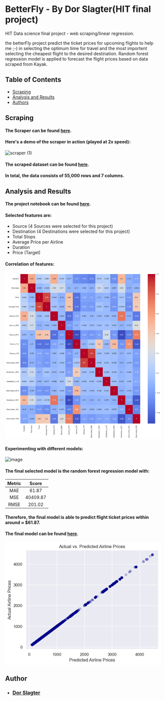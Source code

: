 # BetterFly - By Dor Slagter(HIT final project)
HIT Data science final project - web scraping/linear regression.

the betterFly project predict the ticket prices for upcoming flights to help me ;-) in selecting the optimum time for travel and the most importent selecting the cheapest flight to the desired destination.
Random forest regression model is applied to forecast the flight prices based on data scraped from Kayak.

## Table of Contents


- [Scraping](#scraper)
- [Analysis and Results](#project)
- [Authors](#authors)


## Scraping <a name="scraper" />
#### The Scraper  can be found [here](https://github.com/iSlagter/betterFly/blob/main/ScraperKayak.ipynb).

#### Here's a demo of the scraper in action (played at 2x speed):
![scraper (1)](https://user-images.githubusercontent.com/68873733/137405620-e8af4863-4359-4799-b518-7f1605ceb2a2.gif)

#### The scraped dataset can be found [here](https://github.com/iSlagter/betterFly/blob/main/BetterFly.ipynb).

#### In total, the data consists of 55,000 rows and 7 columns.


## Analysis and Results <a name="project" />

#### The project notebook can be found [here](https://github.com/iSlagter/betterFly/blob/main/BetterFly.ipynb).

#### Selected features are:
- Source (4 Sources were selected for this project)
- Destination (4 Destinations were selected for this project)
- Total Stops
- Average Price per Airline
- Duration
- Price (Target)

#### Correlation of features:
![map data](/assets/map.png?raw=true "mapheat")


#### Experimenting with different models:
![image](https://user-images.githubusercontent.com/68873733/137396989-02b3f69b-d336-4600-b436-420e68069fb6.png)

#### The final selected model is the random forest regression model with:
| Metric | Score |
|:---:|:---:|
| MAE | 61.87 |
| MSE | 40409.87  |
| RMSE | 201.02 |

#### Therefore, the final model is able to predict flight ticket prices within around  ≈ $61.87.

#### The final model can be found [here](https://github.com/iSlagter/betterFly/tree/main/model).
![image](/assets/result.png?raw=true "result")


## Author <a name="authors"/>
- ### [Dor Slagter](https://www.linkedin.com/in/dor-slagter/)

